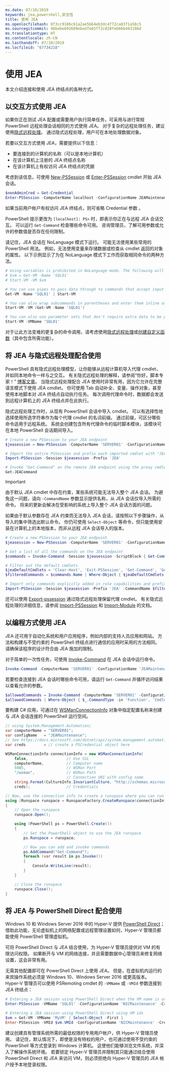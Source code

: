 ```yaml
---
ms.date: 07/10/2019
keywords: jea,powershell,安全性
title: 使用 JEA
ms.openlocfilehash: 8f3cc9186c61a2ae5b64eb3dc4f72ca83f1a58c5
ms.sourcegitcommit: 46bebe692689ebedfe65ff2c828fe666b443198d
ms.translationtype: HT
ms.contentlocale: zh-CN
ms.lasthandoff: 07/10/2019
ms.locfileid: "67734218"
---
```

# <a name="using-jea"></a>使用 JEA

本文介绍连接和使用 JEA 终结点的各种方式。

## <a name="using-jea-interactively"></a>以交互方式使用 JEA

如果你正在测试 JEA 配置或需要用户执行简单任务，可采用与进行常规 PowerShell 远程处理会话相同的方式使用 JEA。 对于复杂的远程处理任务，建议使用[隐式远程处理](#using-jea-with-implicit-remoting)。 通过隐式远程处理，用户可在本地处理数据对象。

若要以交互方式使用 JEA，需要提供以下信息：

- 要连接到的计算机的名称（可以是本地计算机）
- 在该计算机上注册的 JEA 终结点名称
- 在该计算机上有权访问 JEA 终结点的凭据

考虑到该信息，可使用 [New-PSSession](/powershell/module/microsoft.powershell.core/New-PSSession) 或 [Enter-PSSession](/powershell/module/microsoft.powershell.core/enter-pssession) cmdlet 开始 JEA 会话。

```powershell
$nonAdminCred = Get-Credential
Enter-PSSession -ComputerName localhost -ConfigurationName JEAMaintenance -Credential $nonAdminCred
```

如果当前用户帐户有权访问 JEA 终结点，则可省略 Credential 参数  。

PowerShell 提示更改为 `[localhost]: PS>` 时，即表示你正在与远程 JEA 会话交互。 可以运行 `Get-Command` 检查哪些命令可用。 咨询管理员，了解可用参数或允许的参数值是否存在任何限制。

请记住，JEA 会话在 NoLanguage 模式下运行。 可能无法使用某些常用的 PowerShell 用法。 例如，无法使用变量来存储数据或检查从 cmdlet 返回的对象的属性。 以下示例显示了为在 NoLanguage 模式下工作而获取相同命令的两种方法。

```powershell
# Using variables is prohibited in NoLanguage mode. The following will not work:
# $vm = Get-VM -Name 'SQL01'
# Start-VM -VM $vm

# You can use pipes to pass data through to commands that accept input from the pipeline
Get-VM -Name 'SQL01' | Start-VM

# You can also wrap subcommands in parentheses and enter them inline as arguments
Start-VM -VM (Get-VM -Name 'SQL01')

# You can also use parameter sets that don't require extra data to be passed in
Start-VM -VMName 'SQL01'
```

对于让此方法变难的更复杂的命令调用，请考虑使用[隐式远程处理](#using-jea-with-implicit-remoting)或[创建自定义函数](role-capabilities.md#creating-custom-functions)（其中包含所需功能）。

## <a name="using-jea-with-implicit-remoting"></a>将 JEA 与隐式远程处理配合使用

PowerShell 具有隐式远程处理模型，让你能够从远程计算机导入代理 cmdlet，并如同本地命令一样与之交互。 有关隐式远程处理的解释，请参阅“你好，脚本专家！”  [博客文章](https://devblogs.microsoft.com/scripting/remoting-the-implicit-way/)。
当隐式远程处理配合 JEA 使用时非常有用，因为它允许在完整语言模式下使用 JEA cmdlet。 你可使用 Tab 自动补全、变量、操作对象，甚至使用本地脚本对 JEA 终结点自动执行任务。 每次调用代理命令时，数据都会发送到远程计算机上的 JEA 终结点并在此执行。

隐式远程处理工作时，从现有 PowerShell 会话中导入 cmdlet。 可以有选择性地选择使用所选字符串作为每个代理 cmdlet 的名词前缀。 通过前缀，可区分哪些命令适用于远程系统。 系统会创建包含所有代理命令的临时脚本模块，该模块可在本地 PowerShell 会话期间导入。

```powershell
# Create a new PSSession to your JEA endpoint
$jeasession = New-PSSession -ComputerName 'SERVER01' -ConfigurationName 'JEAMaintenance'

# Import the entire PSSession and prefix each imported cmdlet with "JEA"
Import-PSSession -Session $jeasession -Prefix 'JEA'

# Invoke "Get-Command" on the remote JEA endpoint using the proxy cmdlet
Get-JEACommand
```

> [!IMPORTANT]
> 由于默认 JEA cmdlet 中存在约束，某些系统可能无法导入整个 JEA 会话。 为避免这一问题，请向 `-CommandName` 参数显示提供名称，从 JEA 会话仅导入所需的命令。 将来的更新会解决在受影响的系统上导入整个 JEA 会话方面的问题。

如果由于默认参数存在 JEA 约束而无法导入 JEA 会话，请按照以下步骤操作，从导入的集中筛选出默认命令。 你仍可使用 `Select-Object` 等命令，但只能使用安装在计算机上的本地版本，而非从远程 JEA 会话导入的版本。

```powershell
# Create a new PSSession to your JEA endpoint
$jeasession = New-PSSession -ComputerName 'SERVER01' -ConfigurationName 'JEAMaintenance'

# Get a list of all the commands on the JEA endpoint
$commands = Invoke-Command -Session $jeasession -ScriptBlock { Get-Command }

# Filter out the default cmdlets
$jeaDefaultCmdlets = 'Clear-Host', 'Exit-PSSession', 'Get-Command', 'Get-FormatData', 'Get-Help', 'Measure-Object', 'Out-Default', 'Select-Object'
$filteredCommands = $commands.Name | Where-Object { $jeaDefaultCmdlets -notcontains $_ }

# Import only commands explicitly added in role capabilities and prefix each imported cmdlet with "JEA"
Import-PSSession -Session $jeasession -Prefix 'JEA' -CommandName $filteredCommands
```

还可以使用 [Export-pssession](/powershell/microsoft.powershell.utility/Export-PSSession) 通过隐式远程处理保留代理 cmdlet。
有关隐式远程处理的详细信息，请参阅 [Import-PSSession](/powershell/microsoft.powershell.utility/import-pssession) 和 [Import-Module](/powershell/microsoft.powershell.core/import-module) 的文档。

## <a name="using-jea-programmatically"></a>以编程方式使用 JEA

JEA 还可用于自动化系统和用户应用程序，例如内部的支持人员应用和网站。 方法和构建与不受约束的 PowerShell 终结点进行通信的应用时采用的方法相同。 请确保该程序的设计符合由 JEA 施加的限制。

对于简单的一次性任务，可使用 [Invoke-Command](/powershell/module/microsoft.powershell.core/invoke-command) 在 JEA 会话中运行命令。

```powershell
Invoke-Command -ComputerName 'SERVER01' -ConfigurationName 'JEAMaintenance' -ScriptBlock { Get-Process; Get-Service }
```

若要检查连接到 JEA 会话时哪些命令可用，请运行 `Get-Command` 并循环访问结果以查看允许的参数。

```powershell
$allowedCommands = Invoke-Command -ComputerName 'SERVER01' -ConfigurationName 'JEAMaintenance' -ScriptBlock { Get-Command }
$allowedCommands | Where-Object { $_.CommandType -in 'Function', 'Cmdlet' } | Format-Table Name, Parameters
```

要构建 C# 应用，可通过在 [WSManConnectionInfo](/dotnet/api/system.management.automation.runspaces.wsmanconnectioninfo) 对象中指定配置名称来创建与 JEA 会话连接的 PowerShell 运行空间。

```csharp
// using System.Management.Automation;
var computerName = "SERVER01";
var configName   = "JEAMaintenance";
// See https://docs.microsoft.com/dotnet/api/system.management.automation.pscredential
var creds        = // create a PSCredential object here

WSManConnectionInfo connectionInfo = new WSManConnectionInfo(
    false,                 // Use SSL
    computerName,          // Computer name
    5985,                  // WSMan Port
    "/wsman",              // WSMan Path
                           // Connection URI with config name
    string.Format(CultureInfo.InvariantCulture, "http://schemas.microsoft.com/powershell/{0}", configName),
    creds);                // Credentials

// Now, use the connection info to create a runspace where you can run the commands
using (Runspace runspace = RunspaceFactory.CreateRunspace(connectionInfo))
{
    // Open the runspace
    runspace.Open();

    using (PowerShell ps = PowerShell.Create())
    {
        // Set the PowerShell object to use the JEA runspace
        ps.Runspace = runspace;

        // Now you can add and invoke commands
        ps.AddCommand("Get-Command");
        foreach (var result in ps.Invoke())
        {
            Console.WriteLine(result);
        }
    }

    // Close the runspace
    runspace.Close();
}
```

## <a name="using-jea-with-powershell-direct"></a>将 JEA 与 PowerShell Direct 配合使用

Windows 10 和 Windows Server 2016 中的 Hyper-V 提供 [PowerShell Direct](/virtualization/hyper-v-on-windows/user-guide/powershell-direct)；借助此功能，无论虚拟机上的网络配置或远程管理设置如何，Hyper-V 管理员都能使用 PowerShell 管理虚拟机。

可将 PowerShell Direct 与 JEA 结合使用，为 Hyper-V 管理员提供对 VM 的有限访问权限。
如果断开与 VM 的网络连接，并且需要数据中心管理员来修复网络设置，这会非常有用。

无需其他配置即可在 PowerShell Direct 上使用 JEA。 但是，在虚拟机内运行的来宾操作系统必须是 Windows 10、Windows Server 2016 或更高版本。 Hyper-V 管理员可以使用 PSRemoting cmdlet 的 `-VMName` 或 `-VMId` 参数连接到 JEA 终结点：

```powershell
# Entering a JEA session using PowerShell Direct when the VM name is unique
Enter-PSSession -VMName 'SQL01' -ConfigurationName 'NICMaintenance' -Credential 'localhost\JEAformyHoster'

# Entering a JEA session using PowerShell Direct using VM ids
$vm = Get-VM -VMName 'MyVM' | Select-Object -First 1
Enter-PSSession -VMId $vm.VMId -ConfigurationName 'NICMaintenance' -Credential 'localhost\JEAformyHoster'
```

建议创建具有管理系统所需的最低权限的专用用户帐户，供 Hyper-V 管理员使用。 请记住，默认情况下，即使是没有特权的用户，也可通过使用不受约束的 PowerShell 等方式登录到 Windows 计算机。 这使他们能够浏览文件系统，并深入了解操作系统环境。 若要锁定 Hyper-V 管理员并限制其只能通过结合使用 PowerShell Direct 和 JEA 来访问 VM，则必须拒绝向 Hyper-V 管理员的 JEA 帐户授予本地登录权限。
